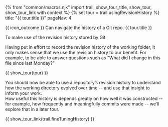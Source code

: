 {% from "common/macros.njk" import trail, show_tour_title, show_tour, show_tour_link with context %}
{% set tour = trail.usingRevisionHistory %}
<frontmatter>
title: "{{ tour.title }}"
pageNav: 4
</frontmatter>

<span id="outcomes">{{ icon_outcome }} Can navigate the history of a Git repo.</span>
<span id="title">{{ tour.title }}</span>

<span class="d-none" id="destination">To make use of the revision history stored by Git.</span>

<span class="d-none" id="motivation">Having put in effort to record the revision history of the working folder, it only makes sense that we use the revision history to our benefit. For example, to be able to answer questions such as "What did I change in this file since last Monday?"</span>

<div id="body">

{{ show_tour(tour) }}
</div>

<div id="extras">
</div>

<span class="d-none" id="achievements">You should now be able to use a repository’s revision history to understand how the working directory evolved over time -- and use that insight to inform your work.<br>
How useful this history is depends greatly on how well it was constructed -- for example, how frequently and meaningfully commits were made -- we’ll explore that in a later tour.</span>

<span id="next">{{ show_tour_link(trail.fineTuningHistory) }}</span>